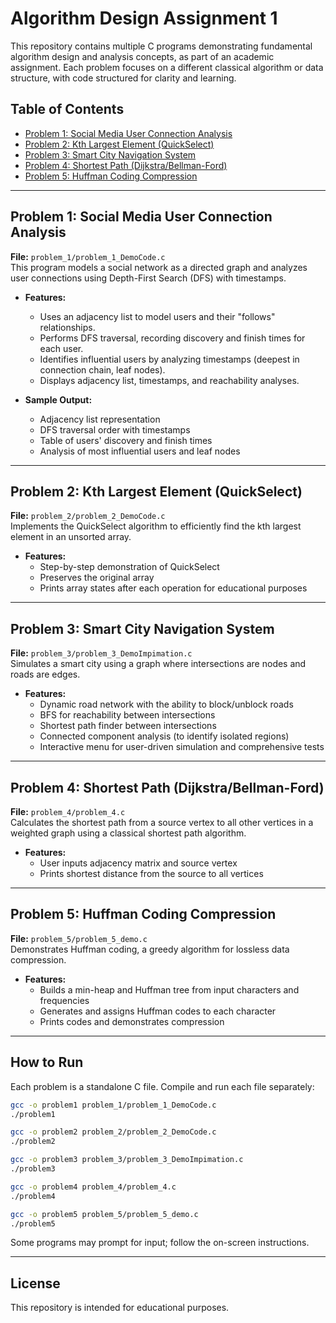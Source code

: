 # Algorithm Design Assignment 1

This repository contains multiple C programs demonstrating fundamental algorithm design and analysis concepts, as part of an academic assignment. Each problem focuses on a different classical algorithm or data structure, with code structured for clarity and learning.

## Table of Contents

- [Problem 1: Social Media User Connection Analysis](#problem-1-social-media-user-connection-analysis)
- [Problem 2: Kth Largest Element (QuickSelect)](#problem-2-kth-largest-element-quickselect)
- [Problem 3: Smart City Navigation System](#problem-3-smart-city-navigation-system)
- [Problem 4: Shortest Path (Dijkstra/Bellman-Ford)](#problem-4-shortest-path-dijkstrabellman-ford)
- [Problem 5: Huffman Coding Compression](#problem-5-huffman-coding-compression)

---

## Problem 1: Social Media User Connection Analysis

**File:** `problem_1/problem_1_DemoCode.c`  
This program models a social network as a directed graph and analyzes user connections using Depth-First Search (DFS) with timestamps.

- **Features:**
  - Uses an adjacency list to model users and their "follows" relationships.
  - Performs DFS traversal, recording discovery and finish times for each user.
  - Identifies influential users by analyzing timestamps (deepest in connection chain, leaf nodes).
  - Displays adjacency list, timestamps, and reachability analyses.

- **Sample Output:**
  - Adjacency list representation
  - DFS traversal order with timestamps
  - Table of users' discovery and finish times
  - Analysis of most influential users and leaf nodes

---

## Problem 2: Kth Largest Element (QuickSelect)

**File:** `problem_2/problem_2_DemoCode.c`  
Implements the QuickSelect algorithm to efficiently find the kth largest element in an unsorted array.

- **Features:**
  - Step-by-step demonstration of QuickSelect
  - Preserves the original array
  - Prints array states after each operation for educational purposes

---

## Problem 3: Smart City Navigation System

**File:** `problem_3/problem_3_DemoImpimation.c`  
Simulates a smart city using a graph where intersections are nodes and roads are edges.

- **Features:**
  - Dynamic road network with the ability to block/unblock roads
  - BFS for reachability between intersections
  - Shortest path finder between intersections
  - Connected component analysis (to identify isolated regions)
  - Interactive menu for user-driven simulation and comprehensive tests

---

## Problem 4: Shortest Path (Dijkstra/Bellman-Ford)

**File:** `problem_4/problem_4.c`  
Calculates the shortest path from a source vertex to all other vertices in a weighted graph using a classical shortest path algorithm.

- **Features:**
  - User inputs adjacency matrix and source vertex
  - Prints shortest distance from the source to all vertices

---

## Problem 5: Huffman Coding Compression

**File:** `problem_5/problem_5_demo.c`  
Demonstrates Huffman coding, a greedy algorithm for lossless data compression.

- **Features:**
  - Builds a min-heap and Huffman tree from input characters and frequencies
  - Generates and assigns Huffman codes to each character
  - Prints codes and demonstrates compression

---

## How to Run

Each problem is a standalone C file. Compile and run each file separately:

```sh
gcc -o problem1 problem_1/problem_1_DemoCode.c
./problem1

gcc -o problem2 problem_2/problem_2_DemoCode.c
./problem2

gcc -o problem3 problem_3/problem_3_DemoImpimation.c
./problem3

gcc -o problem4 problem_4/problem_4.c
./problem4

gcc -o problem5 problem_5/problem_5_demo.c
./problem5
```

Some programs may prompt for input; follow the on-screen instructions.

---

## License

This repository is intended for educational purposes.
